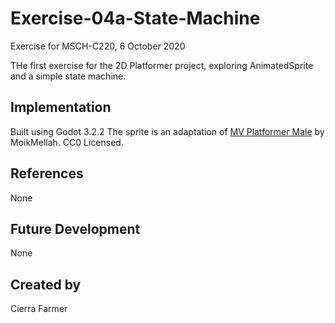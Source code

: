 # Exercise-04a-State-Machine
Exercise for MSCH-C220, 6 October 2020

THe first exercise for the 2D Platformer project, exploring AnimatedSprite and a simple state machine.

## Implementation
Built using Godot 3.2.2
The sprite is an adaptation of [MV Platformer Male](https://opengameart.org/content/mv-platformer-male-32x64) by MoikMellah. CC0 Licensed.

## References
None

## Future Development
None

## Created by 
Cierra Farmer
